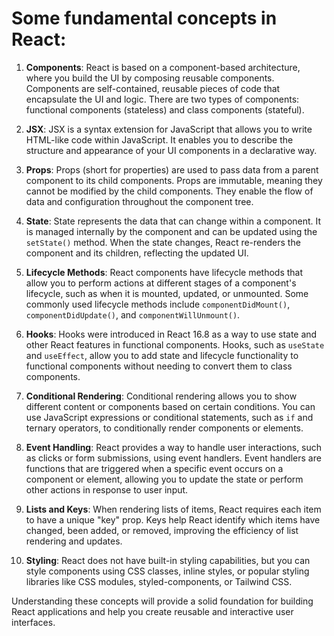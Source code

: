 # Some fundamental concepts in React:

1. **Components**: React is based on a component-based architecture, where you build the UI by composing reusable components. Components are self-contained, reusable pieces of code that encapsulate the UI and logic. There are two types of components: functional components (stateless) and class components (stateful).

2. **JSX**: JSX is a syntax extension for JavaScript that allows you to write HTML-like code within JavaScript. It enables you to describe the structure and appearance of your UI components in a declarative way.

3. **Props**: Props (short for properties) are used to pass data from a parent component to its child components. Props are immutable, meaning they cannot be modified by the child components. They enable the flow of data and configuration throughout the component tree.

4. **State**: State represents the data that can change within a component. It is managed internally by the component and can be updated using the `setState()` method. When the state changes, React re-renders the component and its children, reflecting the updated UI.

5. **Lifecycle Methods**: React components have lifecycle methods that allow you to perform actions at different stages of a component's lifecycle, such as when it is mounted, updated, or unmounted. Some commonly used lifecycle methods include `componentDidMount()`, `componentDidUpdate()`, and `componentWillUnmount()`.

6. **Hooks**: Hooks were introduced in React 16.8 as a way to use state and other React features in functional components. Hooks, such as `useState` and `useEffect`, allow you to add state and lifecycle functionality to functional components without needing to convert them to class components.

7. **Conditional Rendering**: Conditional rendering allows you to show different content or components based on certain conditions. You can use JavaScript expressions or conditional statements, such as `if` and ternary operators, to conditionally render components or elements.

8. **Event Handling**: React provides a way to handle user interactions, such as clicks or form submissions, using event handlers. Event handlers are functions that are triggered when a specific event occurs on a component or element, allowing you to update the state or perform other actions in response to user input.

9. **Lists and Keys**: When rendering lists of items, React requires each item to have a unique "key" prop. Keys help React identify which items have changed, been added, or removed, improving the efficiency of list rendering and updates.

10. **Styling**: React does not have built-in styling capabilities, but you can style components using CSS classes, inline styles, or popular styling libraries like CSS modules, styled-components, or Tailwind CSS.

Understanding these concepts will provide a solid foundation for building React applications and help you create reusable and interactive user interfaces.
